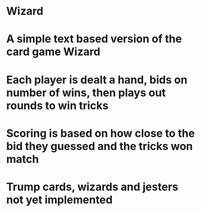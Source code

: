 # Wizard

# A simple text based version of the card game Wizard

# Each player is dealt a hand, bids on number of wins, then plays out rounds to win tricks
# Scoring is based on how close to the bid they guessed and the tricks won match
# Trump cards, wizards and jesters not yet implemented
